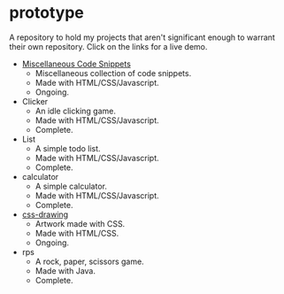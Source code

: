 # prototype
A repository to hold my projects that aren't significant enough to warrant their own repository. Click on the links for a live demo.

* [Miscellaneous Code Snippets](https://codepen.io/collection/pgzkWW)
  * Miscellaneous collection of code snippets.
  * Made with HTML/CSS/Javascript.
  * Ongoing.
* Clicker
  * An idle clicking game. 
  * Made with HTML/CSS/Javascript.
  * Complete.
* List
  * A simple todo list. 
  * Made with HTML/CSS/Javascript.
  * Complete.
* calculator
  * A simple calculator.
  * Made with HTML/CSS/Javascript.
  * Complete.
* [css-drawing](https://codepen.io/collection/BNmkxe)
  * Artwork made with CSS.
  * Made with HTML/CSS.
  * Ongoing.
* rps
  * A rock, paper, scissors game. 
  * Made with Java.
  * Complete.
